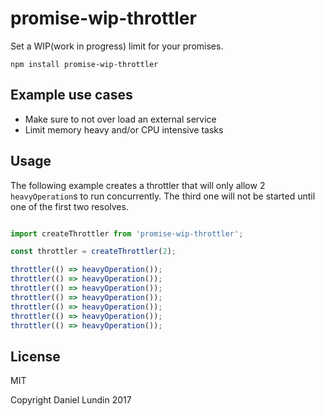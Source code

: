 # promise-wip-throttler

Set a WIP(work in progress) limit for your promises.

`npm install promise-wip-throttler`

## Example use cases

 - Make sure to not over load an external service
 - Limit memory heavy and/or CPU intensive tasks

## Usage

The following example creates a throttler that will only allow 2 `heavyOperation`s to run concurrently.
The third one will not be started until one of the first two resolves.

```js

import createThrottler from 'promise-wip-throttler';

const throttler = createThrottler(2);

throttler(() => heavyOperation());
throttler(() => heavyOperation());
throttler(() => heavyOperation());
throttler(() => heavyOperation());
throttler(() => heavyOperation());
throttler(() => heavyOperation());
throttler(() => heavyOperation());
```

## License

MIT
 
Copyright Daniel Lundin 2017
